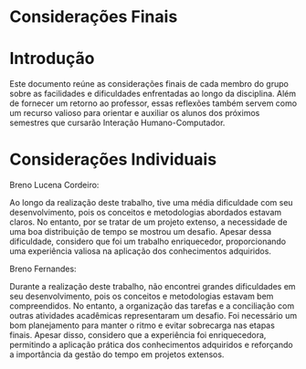 # Considerações Finais

# Introdução

Este documento reúne as considerações finais de cada membro do grupo sobre as facilidades e dificuldades enfrentadas ao longo da disciplina. Além de fornecer um retorno ao professor, essas reflexões também servem como um recurso valioso para orientar e auxiliar os alunos dos próximos semestres que cursarão Interação Humano-Computador.

# Considerações Individuais

Breno Lucena Cordeiro:

Ao longo da realização deste trabalho, tive uma média dificuldade com seu desenvolvimento, pois os conceitos e metodologias abordados estavam claros. No entanto, por se tratar de um projeto extenso, a necessidade de uma boa distribuição de tempo se mostrou um desafio. Apesar dessa dificuldade, considero que foi um trabalho enriquecedor, proporcionando uma experiência valiosa na aplicação dos conhecimentos adquiridos.

Breno Fernandes:

Durante a realização deste trabalho, não encontrei grandes dificuldades em seu desenvolvimento, pois os conceitos e metodologias estavam bem compreendidos. No entanto, a organização das tarefas e a conciliação com outras atividades acadêmicas representaram um desafio. Foi necessário um bom planejamento para manter o ritmo e evitar sobrecarga nas etapas finais. Apesar disso, considero que a experiência foi enriquecedora, permitindo a aplicação prática dos conhecimentos adquiridos e reforçando a importância da gestão do tempo em projetos extensos.







